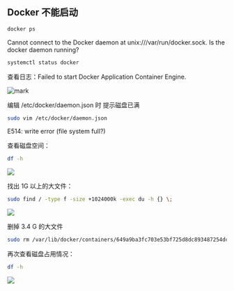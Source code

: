 ## Docker 不能启动

``` sh
docker ps
```

Cannot connect to the Docker daemon at unix:///var/run/docker.sock. Is the docker daemon running?

``` sh
systemctl status docker 
```

查看日志：Failed to start Docker Application Container Engine.

![mark](http://cdn.jayh.club/blog/20210330/KNI1MPSqFl1X.png?imageslim)

编辑 /etc/docker/daemon.json 时 提示磁盘已满

``` sh
sudo vim /etc/docker/daemon.json
```

E514: write error (file system full?)

查看磁盘空间：

``` sh
df -h
```

![](http://cdn.jayh.club/blog/20210330/c1nRkmghmtMQ.png?imageslim)

找出 1G 以上的大文件：

```sh
sudo find / -type f -size +1024000k -exec du -h {} \;
```

![](http://cdn.jayh.club/blog/20210330/Cpl2SMIlV528.png?imageslim)

删掉 3.4 G 的大文件

```sh
sudo rm /var/lib/docker/containers/649a9ba3fc703e53bf725d8dc893487254dc4536da084811fdb887c73a0c0571/649a9ba3fc703e53bf725d8dc893487254dc4536da084811fdb887c73a0c0571-json.log
```

再次查看磁盘占用情况：

```sh
df -h
```

![](http://cdn.jayh.club/blog/20210330/lrwtL0yuGpLF.png?imageslim)